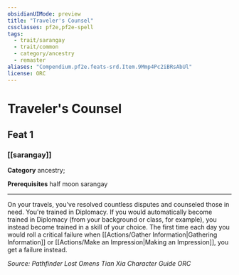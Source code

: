 ```yaml
---
obsidianUIMode: preview
title: "Traveler's Counsel"
cssclasses: pf2e,pf2e-spell
tags:
  - trait/sarangay
  - trait/common
  - category/ancestry
  - remaster
aliases: "Compendium.pf2e.feats-srd.Item.9Mmp4Pc2iBRsAbUl"
license: ORC
---
```

# Traveler's Counsel
## Feat 1
### [[sarangay]]

**Category** ancestry; 



**Prerequisites** half moon sarangay
* * *
On your travels, you've resolved countless disputes and counseled those in need. You're trained in Diplomacy. If you would automatically become trained in Diplomacy (from your background or class, for example), you instead become trained in a skill of your choice. The first time each day you would roll a critical failure when [[Actions/Gather Information|Gathering Information]] or [[Actions/Make an Impression|Making an Impression]], you get a failure instead.

*Source: Pathfinder Lost Omens Tian Xia Character Guide*
*ORC*